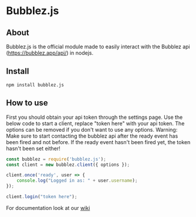 # Bubblez.js

## About
Bubblez.js is the official module made to easily interact with the Bubblez api (https://bubblez.app/api/) in nodejs.

## Install
```
npm install bubblez.js
```

## How to use
First you should obtain your api token through the settings page.
Use the below code to start a client, replace "token here" with your api token.
The options can be removed if you don't want to use any options.
Warning: Make sure to start contacting the bubblez api after the ready event has been fired and not before.
If the ready event hasn't been fired yet, the token hasn't been set either!
```javascript
const bubblez = require('bubblez.js');
const client = new bubblez.client({ options });

client.once('ready', user => {
    console.log("Logged in as: " + user.username);
});

client.login("token here");
```
For documentation look at our [wiki](https://github.com/ProjectBubblez/bubblez.js/blob/main/DOCUMENTATION.md)
